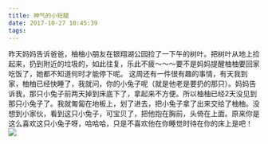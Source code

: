 ```yaml
---
title: 神气的小短腿
date: 2017-10-27 10:45:39
tags:
---
```

昨天妈妈告诉爸爸，柚柚小朋友在银翔湖公园捡了一下午的树叶。把树叶从地上捡起来，扔到附近的垃圾的，如此往复，乐此不疲～～～要不是妈妈提醒柚柚要回家吃饭了，她都不知道何时才能停下呢。
这周还有一件很有趣的事情，有天我到家，柚柚已经快睡了，我就问，你的小兔子呢（就是他老是要扔的那只）。妈妈告诉我，那只小兔子前两天掉到床底下了，拿起来不方便。所以柚柚已经2天没见到那只小兔子了。我就匍匐在地板上，划了进去，把小兔子拿了出来交给了柚柚。没想到小家伙，看到这只小兔子，可宝贝了，把他抱在胸前，头倚在上面。原来你是这么喜欢这只小兔子呀，哈哈哈，只是不喜欢他在你睡觉时待在你的床上是吧！
![](/images/youyou_shenqi.jpg)